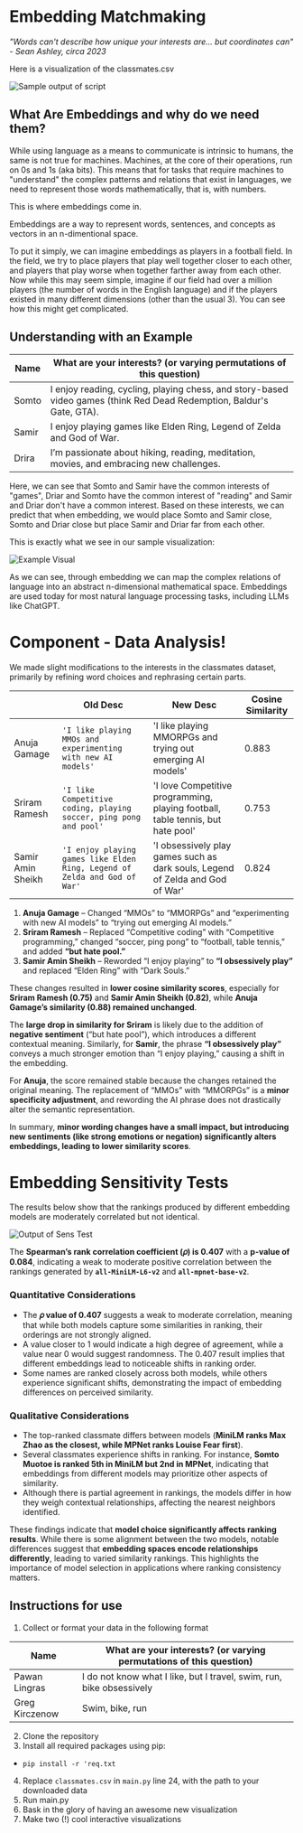 # Embedding Matchmaking

_"Words can't describe how unique your interests are... but coordinates can" - Sean Ashley, circa 2023_

Here is a visualization of the classmates.csv

![Sample output of script](https://github.com/nERD8932/EmbeddingsAssignment/blob/main/visualization.png?raw=true)

## What Are Embeddings and why do we need them?

While using language as a means to communicate is intrinsic to humans, the same is not true for machines. Machines, at the core of their operations, run on 0s and 1s (aka bits). This means that for tasks that require machines to "understand" the complex patterns and relations that exist in languages, we need to represent those words mathematically, that is, with numbers.

This is where embeddings come in.

Embeddings are a way to represent words, sentences, and concepts as vectors in an n-dimentional space.

To put it simply, we can imagine embeddings as players in a football field. In the field, we try to place players that play well together closer to each other, and players that play worse when together farther away from each other. Now while this may seem simple, imagine if our field had over a million players (the number of words in the English language) and if the players existed in many different dimensions (other than the usual 3). You can see how this might get complicated.

## Understanding with an Example
| Name | What are your interests? (or varying permutations of this question) |
| -------- | ------- |
| Somto | I enjoy reading, cycling, playing chess, and story-based video games (think Red Dead Redemption, Baldur's Gate, GTA). |
| Samir | I enjoy playing games like Elden Ring, Legend of Zelda and God of War. |
| Drira | I’m passionate about hiking, reading, meditation, movies, and embracing new challenges. |

Here, we can see that Somto and Samir have the common interests of "games", Driar and Somto have the common interest of "reading" and Samir and Driar don't have a common interest. Based on these interests, we can predict that when embedding, we would place Somto and Samir close, Somto and Driar close but place Samir and Driar far from each other.

This is exactly what we see in our sample visualization:

![Example Visual](https://github.com/nERD8932/EmbeddingsAssignment/blob/main/example.png?raw=true)

As we can see, through embedding we can map the complex relations of language into an abstract n-dimensional mathematical space. Embeddings are used today for most natural language processing tasks, including LLMs like ChatGPT.


# Component - Data Analysis!
We made slight modifications to the interests in the classmates dataset, primarily by refining word choices and rephrasing certain parts.

|                |Old Desc|New Desc| Cosine Similarity |
|----------------|-------------------------------|-----------------------------|-----------------------------------------|
|Anuja Gamage|`'I like playing MMOs and experimenting with new AI models'`            |'I like playing MMORPGs and trying out emerging AI models'            |0.883|
|Sriram Ramesh          |`'I like Competitive coding, playing soccer, ping pong and pool'`            |'I love Competitive programming, playing football, table tennis, but hate pool'            |0.753|
|Samir Amin Sheikh|`'I enjoy playing games like Elden Ring, Legend of Zelda and God of War'`|'I obsessively play games such as dark souls, Legend of Zelda and God of War'|0.824|


1.  **Anuja Gamage** – Changed “MMOs” to “MMORPGs” and “experimenting with new AI models” to “trying out emerging AI models.”
2.  **Sriram Ramesh** – Replaced “Competitive coding” with “Competitive programming,” changed “soccer, ping pong” to “football, table tennis,” and added **“but hate pool.”**
3.  **Samir Amin Sheikh** – Reworded “I enjoy playing” to **“I obsessively play”** and replaced “Elden Ring” with “Dark Souls.”

These changes resulted in **lower cosine similarity scores**, especially for **Sriram Ramesh (0.75)** and **Samir Amin Sheikh (0.82)**, while **Anuja Gamage’s similarity (0.88) remained unchanged**.

The **large drop in similarity for Sriram** is likely due to the addition of **negative sentiment** (“but hate pool”), which introduces a different contextual meaning. Similarly, for **Samir**, the phrase **“I obsessively play”** conveys a much stronger emotion than “I enjoy playing,” causing a shift in the embedding.

For **Anuja**, the score remained stable because the changes retained the original meaning. The replacement of “MMOs” with “MMORPGs” is a **minor specificity adjustment**, and rewording the AI phrase does not drastically alter the semantic representation.

In summary, **minor wording changes have a small impact, but introducing new sentiments (like strong emotions or negation) significantly alters embeddings, leading to lower similarity scores**.


# Embedding Sensitivity Tests
The results below show that the rankings produced by different embedding models are moderately correlated but not identical.

![Output of Sens Test](https://github.com/nERD8932/EmbeddingsAssignment/blob/main/model_test_output.png?raw=true)

The ****Spearman’s rank correlation coefficient (𝜌) is 0.407**** with a ****p-value of 0.084****, indicating a weak to moderate positive correlation between the rankings generated by **`all-MiniLM-L6-v2`** and **`all-mpnet-base-v2`**.

### **Quantitative Considerations**

- The **𝜌 value of 0.407** suggests a weak to moderate correlation, meaning that while both models capture some similarities in ranking, their orderings are not strongly aligned.
- A value closer to 1 would indicate a high degree of agreement, while a value near 0 would suggest randomness. The 0.407 result implies that different embeddings lead to noticeable shifts in ranking order.
- Some names are ranked closely across both models, while others experience significant shifts, demonstrating the impact of embedding differences on perceived similarity.

### **Qualitative Considerations**

- The top-ranked classmate differs between models (**MiniLM ranks Max Zhao as the closest, while MPNet ranks Louise Fear first**).
- Several classmates experience shifts in ranking. For instance, **Somto Muotoe is ranked 5th in MiniLM but 2nd in MPNet**, indicating that embeddings from different models may prioritize other aspects of similarity.
- Although there is partial agreement in rankings, the models differ in how they weigh contextual relationships, affecting the nearest neighbors identified.

These findings indicate that **model choice significantly affects ranking results**. While there is some alignment between the two models, notable differences suggest that **embedding spaces encode relationships differently**, leading to varied similarity rankings. This highlights the importance of model selection in applications where ranking consistency matters.



## Instructions for use

1. Collect or format your data in the following format

| Name  | What are your interests? (or varying permutations of this question) |
| ----- | ------------------------------------------------------------------- |
| Pawan Lingras | I do not know what I like, but I travel, swim, run, bike obsessively       |
| Greg Kirczenow   | Swim, bike, run        |

2. Clone the repository
3. Install all required packages using pip:

- `pip install -r 'req.txt`


4. Replace `classmates.csv` in `main.py` line 24, with the path to your downloaded data
5. Run main.py
6. Bask in the glory of having an awesome new visualization
7. Make two (!) cool interactive visualizations
